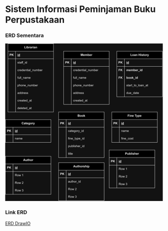 # Sistem Informasi Peminjaman Buku Perpustakaan

### ERD Sementara
![image](https://raw.githubusercontent.com/dev4ult/go-perpustakaan/main/Perpustakaan.jpg)

### Link ERD
[ERD DrawIO](https://drive.google.com/file/d/1M0CmRtvHxHL8n_F-UI5744gluo1_gdid/view?usp=sharing)

